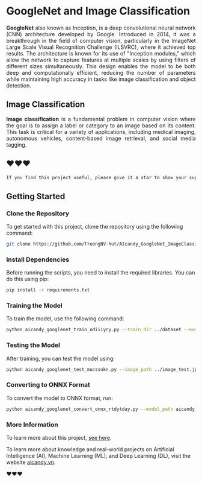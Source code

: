 # GoogleNet and Image Classification

<p align="justify">
<strong>GoogleNet</strong> also known as Inception, is a deep convolutional neural network (CNN) architecture developed by Google. Introduced in 2014, it was a breakthrough in the field of computer vision, particularly in the ImageNet Large Scale Visual Recognition Challenge (ILSVRC), where it achieved top results. The architecture is known for its use of "Inception modules," which allow the network to capture features at multiple scales by using filters of different sizes simultaneously. This design enables the model to be both deep and computationally efficient, reducing the number of parameters while maintaining high accuracy in tasks like image classification and object detection.
</p>

## Image Classification
<p align="justify">
<strong>Image classification</strong> is a fundamental problem in computer vision where the goal is to assign a label or category to an image based on its content. This task is critical for a variety of applications, including medical imaging, autonomous vehicles, content-based image retrieval, and social media tagging.
</p>


## ❤️❤️❤️


```bash
If you find this project useful, please give it a star to show your support and help others discover it!
```

## Getting Started

### Clone the Repository

To get started with this project, clone the repository using the following command:

```bash
git clone https://github.com/TruongNV-hut/AIcandy_GoogleNet_ImageClassification_issabxru.git
```

### Install Dependencies
Before running the scripts, you need to install the required libraries. You can do this using pip:

```bash
pip install -r requirements.txt
```

### Training the Model

To train the model, use the following command:

```bash
python aicandy_googlenet_train_odiiiyry.py --train_dir ../dataset --num_epochs 10 --batch_size 32 --model_path aicandy_model_out_bretqhex/aicandy_model_pth_syliacip.pth
```

### Testing the Model

After training, you can test the model using:

```bash
python aicandy_googlenet_test_mucssnkn.py --image_path ../image_test.jpg --model_path aicandy_model_out_bretqhex/aicandy_model_pth_syliacip.pth --label_path label.txt
```

### Converting to ONNX Format

To convert the model to ONNX format, run:

```bash
python aicandy_googlenet_convert_onnx_rtdytday.py --model_path aicandy_model_out_bretqhex/aicandy_model_pth_syliacip.pth --onnx_path aicandy_model_out_bretqhex/aicandy_model_onnx_bbcuqglm.onnx --num_classes 2
```

### More Information

To learn more about this project, [see here](https://aicandy.vn/ung-dung-mang-googlenet-vao-phan-loai-hinh-anh).

To learn more about knowledge and real-world projects on Artificial Intelligence (AI), Machine Learning (ML), and Deep Learning (DL), visit the website [aicandy.vn](https://aicandy.vn/).

❤️❤️❤️




